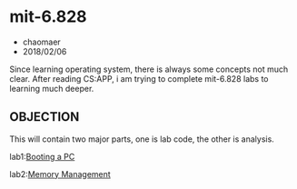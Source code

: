 # mit-6.828

* chaomaer
* 2018/02/06

Since learning operating system, there is always some concepts not much clear. After reading CS:APP, i am trying to complete mit-6.828 labs to learning much deeper.

## OBJECTION

This will contain two major parts, one is lab code, the other is analysis.

lab1:[Booting a PC]()

lab2:[Memory Management]()
